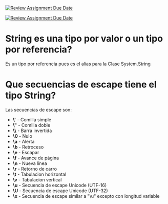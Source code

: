 [![Review Assignment Due Date](https://classroom.github.com/assets/deadline-readme-button-22041afd0340ce965d47ae6ef1cefeee28c7c493a6346c4f15d667ab976d596c.svg)](https://classroom.github.com/a/24pP-Pw_)

[![Review Assignment Due Date](https://classroom.github.com/assets/deadline-readme-button-22041afd0340ce965d47ae6ef1cefeee28c7c493a6346c4f15d667ab976d596c.svg)](https://classroom.github.com/a/24pP-Pw_)

# String es una tipo por valor o un tipo por referencia?
Es un tipo por referencia pues es el alias para la Clase System.String

# Que secuencias de escape tiene el tipo String?
Las secuencias de escape son:
- **\\'** - Comilla simple
- **\\"** - Comilla doble
- **\\\\** - Barra invertida
- **\\0** - Nulo
- **\\a** - Alerta
- **\\b** - Retroceso
- **\\e** - Escapar
- **\\f** - Avance de página
- **\\n** - Nueva línea
- **\\r** - Retorno de carro
- **\\t** - Tabulacion horizontal
- **\\v** - Tabulacion vertical
- **\\u** - Secuencia de escape Unicode (UTF-16)
- **\\U** - Secuencia de escape Unicode (UTF-32)
- **\\x** - Secuencia de escape similar a "\u" excepto con longitud variable